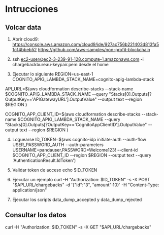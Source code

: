 # Intrucciones

## Volcar data

1. Abrir cloud9: https://console.aws.amazon.com/cloud9/ide/927ac756b221403d813fa51c14bbeb52
https://github.com/aws-samples/non-profit-blockchain

2. ssh ec2-user@ec2-3-239-91-128.compute-1.amazonaws.com -i chargebackbureau-keypair.pem
desde el home

3. Ejecutar lo siguiente
REGION=us-east-1
COGNITO_APIG_LAMBDA_STACK_NAME=cognito-apig-lambda-stack

API_URL=$(aws cloudformation describe-stacks --stack-name $COGNITO_APIG_LAMBDA_STACK_NAME --query "Stacks[0].Outputs[?OutputKey=='APIGatewayURL'].OutputValue" --output text --region $REGION )

COGNITO_APP_CLIENT_ID=$(aws cloudformation describe-stacks --stack-name $COGNITO_APIG_LAMBDA_STACK_NAME --query "Stacks[0].Outputs[?OutputKey=='CognitoAppClientID'].OutputValue" --output text --region $REGION )

4. Loguearse
ID_TOKEN=$(aws cognito-idp initiate-auth --auth-flow USER_PASSWORD_AUTH --auth-parameters USERNAME=pandauser,PASSWORD=Welcome123! --client-id $COGNITO_APP_CLIENT_ID --region $REGION --output text --query 'AuthenticationResult.IdToken')

5. Validar token de acceso
echo $ID_TOKEN

6. Ejecutar un ejemplo
curl -H "Authorization: $ID_TOKEN" -s -X POST "$API_URL/chargebacks" -d '{"id":"3", "amount":10}' -H "Content-Type: application/json"

7. Ejecutar los scripts data_dump_accepted y data_dump_rejected

## Consultar los datos

curl -H "Authorization: $ID_TOKEN" -s -X GET "$API_URL/chargebacks"
